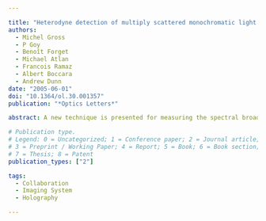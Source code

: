 ```yaml
---

title: "Heterodyne detection of multiply scattered monochromatic light with a multipixel detector"
authors:
  - Michel Gross
  - P Goy
  - Benoît Forget
  - Michael Atlan
  - Francois Ramaz
  - Albert Boccara
  - Andrew Dunn
date: "2005-06-01"
doi: "10.1364/ol.30.001357"
publication: "*Optics Letters*"

abstract: A new technique is presented for measuring the spectral broadening of light that has been multiply scattered from scatterers in motion. In our method the scattered light is detected by a heterodyne receiver that uses a CCD as a multipixel detector. We obtain the frequency spectrum of the scattered light by sweeping the heterodyne local oscillator frequency. Our detection scheme combines a high optical etendue (product of the surface by the detection solid angle) with an optimal detection of the scattered photons (shot noise). Using this technique, we measure, in vivo, the frequency spectrum of the light scattered through the breast of a female volunteer.

# Publication type.
# Legend: 0 = Uncategorized; 1 = Conference paper; 2 = Journal article;
# 3 = Preprint / Working Paper; 4 = Report; 5 = Book; 6 = Book section;
# 7 = Thesis; 8 = Patent
publication_types: ["2"]

tags:
  - Collaboration
  - Imaging System
  - Holography

---
```

